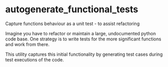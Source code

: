 # autogenerate_functional_tests
Capture functions behaviour as a unit test - to assist refactoring

Imagine you have to refactor or maintain a large, undocumented python code base.
One strategy is to write tests for the more significant functions and work from there.
 
This utility captures this initial functionality by generating test cases during test executions of the code.
   